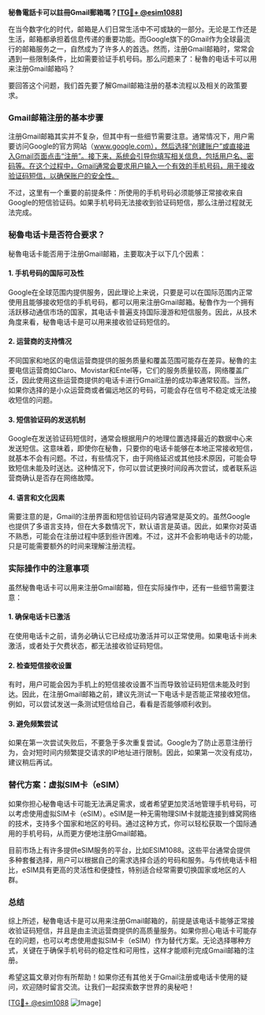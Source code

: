 **秘魯電話卡可以註冊Gmail郵箱嗎？[[TG💪+ @esim1088](https://t.me/s/esim1088)]**

在当今数字化的时代，邮箱是人们日常生活中不可或缺的一部分。无论是工作还是生活，邮箱都承担着信息传递的重要功能。而Google旗下的Gmail作为全球最流行的邮箱服务之一，自然成为了许多人的首选。然而，注册Gmail邮箱时，常常会遇到一些限制条件，比如需要验证手机号码。那么问题来了：秘魯的电话卡可以用来注册Gmail邮箱吗？

要回答这个问题，我们首先要了解Gmail邮箱注册的基本流程以及相关的政策要求。

### Gmail邮箱注册的基本步骤

注册Gmail邮箱其实并不复杂，但其中有一些细节需要注意。通常情况下，用户需要访问Google的官方网站（www.google.com），然后选择“创建账户”或直接进入Gmail页面点击“注册”。接下来，系统会引导你填写相关信息，包括用户名、密码等。在这个过程中，Gmail通常会要求用户输入一个有效的手机号码，用于接收验证码短信，以确保账户的安全性。

不过，这里有一个重要的前提条件：所使用的手机号码必须能够正常接收来自Google的短信验证码。如果手机号码无法接收到验证码短信，那么注册过程就无法完成。

### 秘魯电话卡是否符合要求？

秘魯电话卡能否用于注册Gmail邮箱，主要取决于以下几个因素：

#### 1. **手机号码的国际可及性**
   Google在全球范围内提供服务，因此理论上来说，只要是可以在国际范围内正常使用且能够接收短信的手机号码，都可以用来注册Gmail邮箱。秘魯作为一个拥有活跃移动通信市场的国家，其电话卡普遍支持国际漫游和短信服务。因此，从技术角度来看，秘魯电话卡是可以用来接收验证码短信的。

#### 2. **运营商的支持情况**
   不同国家和地区的电信运营商提供的服务质量和覆盖范围可能存在差异。秘魯的主要电信运营商如Claro、Movistar和Entel等，它们的服务质量较高，网络覆盖广泛，因此使用这些运营商提供的电话卡进行Gmail注册的成功率通常较高。当然，如果你选择的是小众运营商或者偏远地区的号码，可能会存在信号不稳定或无法接收短信的问题。

#### 3. **短信验证码的发送机制**
   Google在发送验证码短信时，通常会根据用户的地理位置选择最近的数据中心来发送短信。这意味着，即使你在秘魯，只要你的电话卡能够在本地正常接收短信，就基本不会有问题。不过，有些情况下，由于网络延迟或其他技术原因，可能会导致短信未能及时送达。这种情况下，你可以尝试更换时间段再次尝试，或者联系运营商确认是否存在网络故障。

#### 4. **语言和文化因素**
   需要注意的是，Gmail的注册界面和短信验证码内容通常是英文的。虽然Google也提供了多语言支持，但在大多数情况下，默认语言是英语。因此，如果你对英语不熟悉，可能会在注册过程中感到些许困难。不过，这并不会影响电话卡的功能，只是可能需要额外的时间来理解注册流程。

### 实际操作中的注意事项

虽然秘魯电话卡可以用来注册Gmail邮箱，但在实际操作中，还有一些细节需要注意：

#### 1. **确保电话卡已激活**
   在使用电话卡之前，请务必确认它已经成功激活并可以正常使用。如果电话卡尚未激活，或者处于欠费状态，都无法接收验证码短信。

#### 2. **检查短信接收设置**
   有时，用户可能会因为手机上的短信接收设置不当而导致验证码短信未能及时到达。因此，在注册Gmail邮箱之前，建议先测试一下电话卡是否能正常接收短信。例如，可以尝试发送一条测试短信给自己，看看是否能够顺利收到。

#### 3. **避免频繁尝试**
   如果在第一次尝试失败后，不要急于多次重复尝试。Google为了防止恶意注册行为，会对短时间内频繁提交请求的IP地址进行限制。因此，如果第一次没有成功，建议稍后再试。

### 替代方案：虚拟SIM卡（eSIM）

如果你担心秘魯电话卡可能无法满足需求，或者希望更加灵活地管理手机号码，可以考虑使用虚拟SIM卡（eSIM）。eSIM是一种无需物理SIM卡就能连接到蜂窝网络的技术，支持多个国家和地区的号码。通过这种方式，你可以轻松获取一个国际通用的手机号码，从而更方便地注册Gmail邮箱。

目前市场上有许多提供eSIM服务的平台，比如ESIM1088。这些平台通常会提供多种套餐选择，用户可以根据自己的需求选择合适的号码和服务。与传统电话卡相比，eSIM具有更高的灵活性和便捷性，特别适合经常需要切换国家或地区的人群。

### 总结

综上所述，秘魯电话卡是可以用来注册Gmail邮箱的，前提是该电话卡能够正常接收验证码短信，并且是由主流运营商提供的高质量服务。如果你担心电话卡可能存在的问题，也可以考虑使用虚拟SIM卡（eSIM）作为替代方案。无论选择哪种方式，关键在于确保手机号码的稳定性和可用性，这样才能顺利完成Gmail邮箱的注册。

希望这篇文章对你有所帮助！如果你还有其他关于Gmail注册或电话卡使用的疑问，欢迎随时留言交流。让我们一起探索数字世界的奥秘吧！

[[TG💪+ @esim1088](https://t.me/s/esim1088) ![Image](https://i.postimg.cc/4NQfJmqS/Snipaste-2025-05-13-00-14-12.png)]